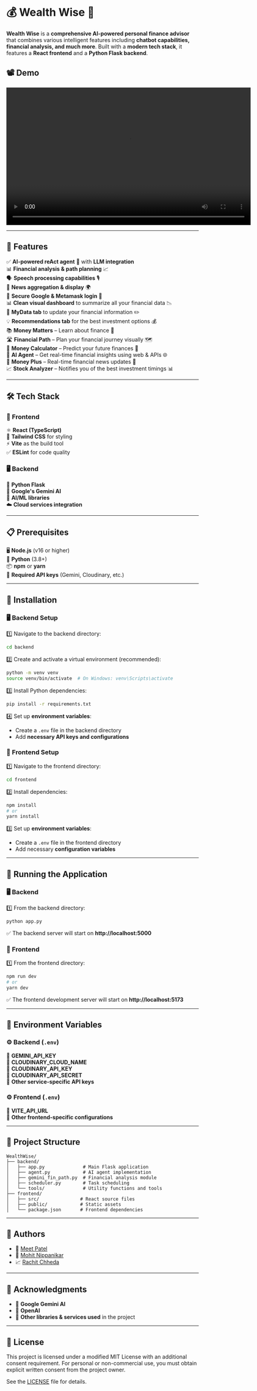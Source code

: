 # 💰 Wealth Wise 🚀  

**Wealth Wise** is a **comprehensive AI-powered personal finance advisor** that combines various intelligent features including **chatbot capabilities, financial analysis, and much more**. Built with a **modern tech stack**, it features a **React frontend** and a **Python Flask backend**.  

## 📽️ Demo

<video width="640" height="360" controls>
  <source src="demo.mp4" type="video/mp4">
  Your browser does not support the video tag.
</video>

---

## 🌟 Features  

✅ **AI-powered reAct agent** 🤖 with **LLM integration**  
📊 **Financial analysis & path planning** 📈  
🗣️ **Speech processing capabilities** 🎙️  
📰 **News aggregation & display** 🌍  
🔐 **Secure Google & Metamask login** 🔑  
📊 **Clean visual dashboard** to summarize all your financial data 📉  
📂 **MyData tab** to update your financial information ✏️  
💡 **Recommendations tab** for the best investment options 💰  
📚 **Money Matters** – Learn about finance 🏦  
🛣️ **Financial Path** – Plan your financial journey visually 🗺️  
🧮 **Money Calculator** – Predict your future finances 📅  
🧠 **AI Agent** – Get real-time financial insights using web & APIs 🌐  
🚀 **Money Plus** – Real-time financial news updates 📰  
📈 **Stock Analyzer** – Notifies you of the best investment timings 📊  

---  

## 🛠️ Tech Stack  

### 🎨 Frontend  
⚛️ **React (TypeScript)**  
🎨 **Tailwind CSS** for styling  
⚡ **Vite** as the build tool  
✅ **ESLint** for code quality  

### 🖥️ Backend  
🐍 **Python Flask**  
🧠 **Google's Gemini AI**  
🤖 **AI/ML libraries**  
☁️ **Cloud services integration**  

---  

## 📋 Prerequisites  

🖥️ **Node.js** (v16 or higher)  
🐍 **Python** (3.8+)  
📦 **npm** or **yarn**  
🔑 **Required API keys** (Gemini, Cloudinary, etc.)  

---  

## 🔧 Installation  

### 🖥️ Backend Setup  
1️⃣ Navigate to the backend directory:  
   ```bash
   cd backend
   ```  
2️⃣ Create and activate a virtual environment (recommended):  
   ```bash
   python -m venv venv
   source venv/bin/activate  # On Windows: venv\Scripts\activate
   ```  
3️⃣ Install Python dependencies:  
   ```bash
   pip install -r requirements.txt
   ```  
4️⃣ Set up **environment variables**:  
   - Create a `.env` file in the backend directory  
   - Add **necessary API keys and configurations**  

### 🎨 Frontend Setup  
1️⃣ Navigate to the frontend directory:  
   ```bash
   cd frontend
   ```  
2️⃣ Install dependencies:  
   ```bash
   npm install
   # or
   yarn install
   ```  
3️⃣ Set up **environment variables**:  
   - Create a `.env` file in the frontend directory  
   - Add necessary **configuration variables**  

---  

## 🚀 Running the Application  

### 🖥️ Backend  
1️⃣ From the backend directory:  
   ```bash
   python app.py
   ```  
   ✅ The backend server will start on **http://localhost:5000**  

### 🎨 Frontend  
1️⃣ From the frontend directory:  
   ```bash
   npm run dev
   # or
   yarn dev
   ```  
   ✅ The frontend development server will start on **http://localhost:5173**  

---  

## 🔑 Environment Variables  

### ⚙️ Backend (`.env`)  
🔹 **GEMINI_API_KEY**  
🔹 **CLOUDINARY_CLOUD_NAME**  
🔹 **CLOUDINARY_API_KEY**  
🔹 **CLOUDINARY_API_SECRET**  
🔹 **Other service-specific API keys**  

### ⚙️ Frontend (`.env`)  
🔹 **VITE_API_URL**  
🔹 **Other frontend-specific configurations**  

---  

## 📁 Project Structure  

```
WealthWise/
├── backend/
│   ├── app.py              # Main Flask application
│   ├── agent.py            # AI agent implementation
│   ├── gemini_fin_path.py  # Financial analysis module
│   ├── scheduler.py        # Task scheduling
│   └── tools/              # Utility functions and tools
├── frontend/
│   ├── src/               # React source files
│   ├── public/            # Static assets
│   └── package.json       # Frontend dependencies
```

---  

## 👥 Authors  

- 🚀 [Meet Patel](https://www.linkedin.com/in/meet244/)  
- 🤖 [Mohit Nippanikar](https://www.linkedin.com/in/mohitnippanikar/)  
- 📈 [Rachit Chheda](https://www.linkedin.com/in/rachit-chheda-a1224124a/)  

---  

## 🙏 Acknowledgments  

- 🧠 **Google Gemini AI**  
- 🤖 **OpenAI**  
- 🔗 **Other libraries & services used** in the project  

---

## 📜 License

This project is licensed under a modified MIT License with an additional consent requirement. For personal or non-commercial use, you must obtain explicit written consent from the project owner.

See the [LICENSE](./LICENSE) file for details.
